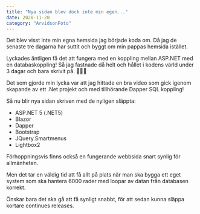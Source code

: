 ```yaml
---
title: "Nya sidan blev dock inte min egen..."
date: 2020-11-20
category: "ArvidsonFoto"
---
```


Det blev visst inte min egna hemsida jag började koda om. 
Då jag de senaste tre dagarna har suttit och byggt om min pappas hemsida istället. 

Lyckades äntligen få det att fungera med en koppling mellan ASP.NET med en databaskoppling! 
Så jag fastnade då helt och hållet i kodens värld under 3 dagar och bara skrivit på. 👨🏻‍💻

Det som gjorde min lycka var att jag hittade en bra video som gick igenom skapande av ett .Net projekt och med tillhörande Dapper SQL koppling! 

Så nu blir nya sidan skriven med de nyligen släppta:
- ASP.NET 5 (.NET5)
- Blazor
- Dapper
- Bootstrap
- JQuery.Smartmenus
- Lightbox2

Förhoppningsvis finns också en fungerande webbsida snart synlig för allmänheten. 

Men det tar en väldig tid att få allt på plats när man ska bygga ett eget system som ska hantera 6000 rader med loopar av datan från databasen korrekt.

Önskar bara det ska gå att få synligt snabbt, för att sedan kunna släppa kortare continues releases.  
